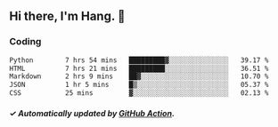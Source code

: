 ## Hi there, I'm Hang. 👋

### Coding

<!--START_SECTION:waka-->

```txt
Python        7 hrs 54 mins   █████████▓░░░░░░░░░░░░░░░   39.17 %
HTML          7 hrs 21 mins   █████████░░░░░░░░░░░░░░░░   36.51 %
Markdown      2 hrs 9 mins    ██▓░░░░░░░░░░░░░░░░░░░░░░   10.70 %
JSON          1 hr 5 mins     █▒░░░░░░░░░░░░░░░░░░░░░░░   05.37 %
CSS           25 mins         ▓░░░░░░░░░░░░░░░░░░░░░░░░   02.13 %
```

<!--END_SECTION:waka-->

##### ✓ Automatically updated by [GitHub Action](https://github.com/huhuhang/huhuhang/actions).
